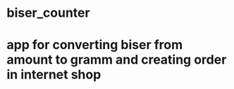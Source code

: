 # biser_counter
# app for converting biser from amount to gramm and creating order in internet shop

